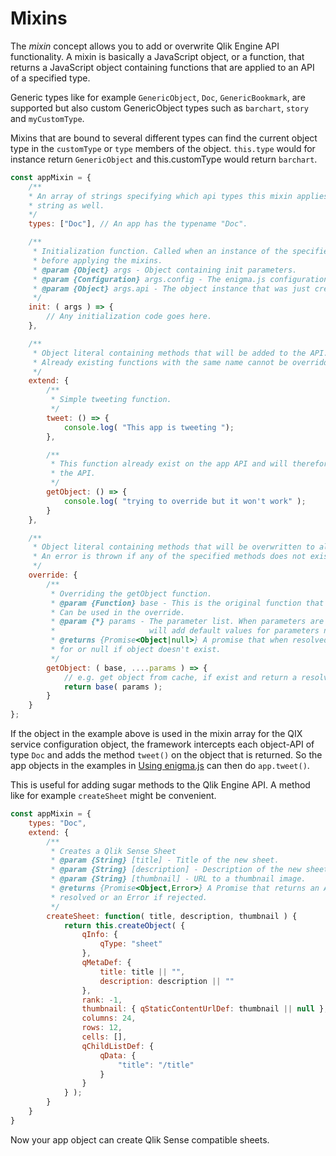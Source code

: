 # Mixins

The *mixin* concept allows you to add or overwrite Qlik Engine API functionality. A mixin is basically a JavaScript object, or a
function, that returns a JavaScript object containing functions that are applied to an API of a specified type.

Generic types like for example `GenericObject`, `Doc`, `GenericBookmark`, are supported but also custom GenericObject types such as `barchart`, `story` and `myCustomType`.

Mixins that are bound to several different types can find the current object type in the `customType` or `type` members of the object. `this.type` would for instance return `GenericObject` and this.customType would return `barchart`.



```javascript
const appMixin = {
	/**
	* An array of strings specifying which api types this mixin applies to. It works with a single
	* string as well.
	*/
	types: ["Doc"], // An app has the typename "Doc".

	/**
	 * Initialization function. Called when an instance of the specified API(s) is created
	 * before applying the mixins.
	 * @param {Object} args - Object containing init parameters.
	 * @param {Configuration} args.config - The enigma.js configuration.
	 * @param {Object} args.api - The object instance that was just created.
	 */
	init: ( args ) => {
		// Any initialization code goes here.
	},

	/**
	 * Object literal containing methods that will be added to the API.
	 * Already existing functions with the same name cannot be overridden.
	 */
	extend: {
		/**
		 * Simple tweeting function.
		 */
		tweet: () => {
			console.log( "This app is tweeting ");
		},

		/**
		 * This function already exist on the app API and will therefore cause an exception when creating
		 * the API.
		 */
		getObject: () => {
			console.log( "trying to override but it won't work" );
		}
	},

	/**
	 * Object literal containing methods that will be overwritten to already existing API methods.
	 * An error is thrown if any of the specified methods does not exist.
	 */
	override: {
		/**
		 * Overriding the getObject function.
		 * @param {Function} base - This is the original function that is being overridden.
		 * Can be used in the override.
		 * @param {*} params - The parameter list. When parameters are passed by name, enigma.js
		 *                     will add default values for parameters not supplied by the caller.
		 * @returns {Promise<Object|null>} A promise that when resolved contains the object asked
		 * for or null if object doesn't exist.
		 */
		getObject: ( base, ....params ) => {
			// e.g. get object from cache, if exist and return a resolved promise. Else do this
			return base( params );
		}
	}
};
```

If the object in the example above is used in the mixin array for the QIX service configuration object, the framework
intercepts each object-API of type `Doc` and adds the method `tweet()` on the object that is returned. So the app objects in the examples in [Using enigma.js](configuration.md) can then do `app.tweet()`.

This is useful for adding sugar methods to the Qlik Engine API. A method like for example `createSheet` might be convenient.

```javascript
const appMixin = {
	types: "Doc",
	extend: {
		/**
		 * Creates a Qlik Sense Sheet
		 * @param {String} [title] - Title of the new sheet.
		 * @param {String} [description] - Description of the new sheet.
		 * @param {String} [thumbnail] - URL to a thumbnail image.
		 * @returns {Promise<Object,Error>} A Promise that returns an API to the new sheet if
		 * resolved or an Error if rejected.
		 */
		createSheet: function( title, description, thumbnail ) {
			return this.createObject( {
				qInfo: {
					qType: "sheet"
				},
				qMetaDef: {
					title: title || "",
					description: description || ""
				},
				rank: -1,
				thumbnail: { qStaticContentUrlDef: thumbnail || null },
				columns: 24,
				rows: 12,
				cells: [],
				qChildListDef: {
					qData: {
						"title": "/title"
					}
				}
			} );
		}
	}
}
```

Now your app object can create Qlik Sense compatible sheets.

